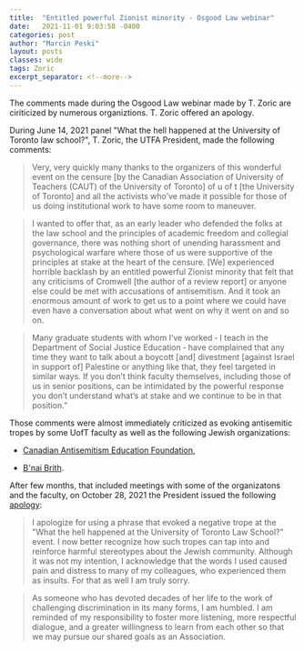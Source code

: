 ```yaml
---
title:  "Entitled powerful Zionist minority - Osgood Law webinar"
date:   2021-11-01 9:03:58 -0400
categories: post
author: "Marcin Peski"
layout: posts
classes: wide
tags: Zoric
excerpt_separator: <!--more-->
---
```

The comments made during the Osgood Law webinar made by T. Zoric are ciriticized by numerous organiztions. T. Zoric offered an apology.
<!--more-->

During June 14, 2021 panel "What the hell happened at the University of Toronto law school?", T. Zoric, the UTFA President, made the following comments:

> Very, very quickly many thanks to the organizers of this wonderful event on the censure [by the Canadian Association of University of Teachers (CAUT) of the University of Toronto] of u of t [the University of Toronto] and all the activists who’ve made it possible for those of us doing institutional work to have some room to maneuver.

> I wanted to offer that, as an early leader who defended the folks at the law school and the principles of academic freedom and collegial governance, there was nothing short of unending harassment and psychological warfare where those of us were supportive of the principles at stake at the heart of the censure. [We] experienced horrible backlash by an entitled powerful Zionist minority that felt that any criticisms of Cromwell [the author of a review report] or anyone else could be met with accusations of antisemitism. And it took an enormous amount of work to get us to a point where we could have even have a conversation about what went on why it went on and so on.

> Many graduate students with whom I’ve worked ‑ I teach in the Department of Social Justice Education ‑ have complained that any time they want to talk about a boycott [and] divestment [against Israel in support of] Palestine or anything like that, they feel targeted in similar ways. If you don’t think faculty themselves, including those of us in senior positions, can be intimidated by the powerful response you don’t understand what’s at stake and we continue to be in that position.”

Those comments were almost immediately criticized as evoking antisemitic tropes by some UofT faculty as well as the following Jewish organizations:

* [Canadian Antisemitism Education Foundation](https://www.caef.ca/post/caef-letter-to-the-president-gertler),

* [B'nai Brith](https://www.bnaibrith.ca/letter-to-u-of-t-president-meric-gertler/).

After few months, that included meetings with some of the organizatons and the faculty, on October 28, 2021 the President issued the following [apology](https://www.utfa.org/content/statement-apology):

> I apologize for using a phrase that evoked a negative trope at the "What the hell happened at the University of Toronto Law School?" event. I now better recognize how such tropes can tap into and reinforce harmful stereotypes about the Jewish community. Although it was not my intention, I acknowledge that the words I used caused pain and distress to many of my colleagues, who experienced them as insults. For that as well I am truly sorry.

> As someone who has devoted decades of her life to the work of challenging discrimination in its many forms, I am humbled. I am reminded of my responsibility to foster more listening, more respectful dialogue, and a greater willingness to learn from each other so that we may pursue our shared goals as an Association.